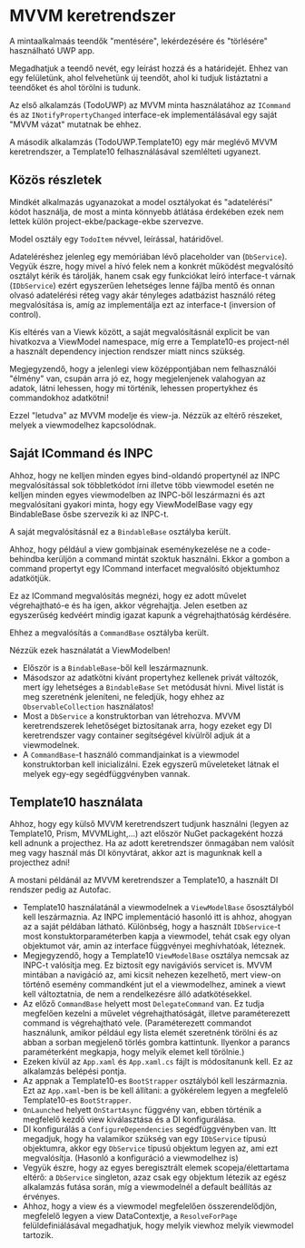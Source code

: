 # MVVM keretrendszer
A mintaalkalmaás teendők "mentésére", lekérdezésére és "törlésére" használható UWP app.

Megadhatjuk a teendő nevét, egy leírást hozzá és a határidejét. Ehhez van egy felületünk, ahol felvehetünk új teendőt, ahol ki tudjuk listáztatni a teendőket és ahol törölni is tudunk.

Az első alkalamzás (TodoUWP) az MVVM minta használatához az ```ICommand``` és az ```INotifyPropertyChanged``` interface-ek implementálásával egy saját "MVVM vázat" mutatnak be ehhez.

A második alkalamzás (TodoUWP.Template10) egy már meglévő MVVM keretrendszer, a Template10 felhasználásával szemlélteti ugyanezt.

## Közös részletek
Mindkét alkalmazás ugyanazokat a model osztályokat és "adatelérési" kódot használja, de most a minta könnyebb átlátása érdekében ezek nem lettek külön project-ekbe/package-ekbe szervezve.

Model osztály egy ```TodoItem``` névvel, leírással, határidővel.

Adateléréshez jelenleg egy memóriában lévő placeholder van (```DbService```). Vegyük észre, hogy mivel a hívó felek nem a konkrét működést megvalósító osztályt kérik és tárolják, hanem csak egy funkciókat leíró interface-t várnak (```IDbService```) ezért egyszerűen lehetséges lenne fájlba mentő és onnan olvasó adatelérési réteg vagy akár tényleges adatbázist használó réteg megvalósítása is, amíg az implementálja ezt az interface-t (inversion of control).

Kis eltérés van a Viewk között, a saját megvalósításnál explicit be van hivatkozva a ViewModel namespace, míg erre a Template10-es project-nél a használt dependency injection rendszer miatt nincs szükség.

Megjegyzendő, hogy a jelenlegi view középpontjában nem felhasználói "élmény" van, csupán arra jó ez, hogy megjelenjenek valahogyan az adatok, látni lehessen, hogy mi történik, lehessen propertykhez és commandokhoz adatkötni!

Ezzel "letudva" az MVVM modelje és view-ja. Nézzük az eltérő részeket, melyek a viewmodelhez kapcsolódnak.

## Saját ICommand és INPC
Ahhoz, hogy ne kelljen minden egyes bind-oldandó propertynél az INPC megvalósítással sok többletkódot írni illetve több viewmodel esetén ne kelljen minden egyes viewmodelben az INPC-ből leszármazni és azt megvalósítani gyakori minta, hogy egy ViewModelBase vagy egy BindableBase ősbe szervezik ki az INPC-t.

A saját megvalósításnál ez a ```BindableBase``` osztályba került.

Ahhoz, hogy például a view gombjainak eseménykezelése ne a code-behindba kerüljön a command mintát szoktuk használni. Ekkor a gombon a command propertyt egy ICommand interfacet megvalósító objektumhoz adatkötjük.

Ez az ICommand megvalósítás megnézi, hogy ez adott művelet végrehajtható-e és ha igen, akkor végrehajtja. Jelen esetben az egyszerűség kedvéért mindig igazat kapunk a végrehajthatóság kérdésére.

Ehhez a megvalósítás a ```CommandBase``` osztályba került.

Nézzük ezek használatát a ViewModelben!
- Először is a ```BindableBase```-ből kell leszármaznunk.
- Másodszor az adatkötni kívánt propertyhez kellenek privát változók, mert így lehetséges a ```BindableBase``` ```Set``` metódusát hívni. Mivel listát is meg szeretnénk jeleníteni, ne feledjük, hogy ehhez az ```ObservableCollection``` használatos!
- Most a ```DbService``` a konstruktorban van létrehozva. MVVM keretrendszerek lehetőséget biztosítanak arra, hogy ezeket egy DI keretrendszer vagy container segítségével kívülről adjuk át a viewmodelnek.
- A ```CommandBase```-t használó commandjainkat is a viewmodel konstruktorban kell inicializálni. Ezek egyszerű műveleteket látnak el melyek egy-egy segédfüggvényben vannak.

## Template10 használata
Ahhoz, hogy egy külső MVVM keretrendszert tudjunk használni (legyen az Template10, Prism, MVVMLight,...) azt először NuGet packageként hozzá kell adnunk a projecthez. Ha az adott keretrendszer önmagában nem valósít meg vagy használ más DI könyvtárat, akkor azt is magunknak kell a projecthez adni!

A mostani példánál az MVVM keretrendszer a Template10, a használt DI rendszer pedig az Autofac.

- Template10 használatánál a viewmodelnek a ```ViewModelBase``` ősosztályból kell leszármaznia.
Az INPC implementáció hasonló itt is ahhoz, ahogyan az a saját példában látható.
Különbség, hogy a használt ```IDbService```-t most konstuktorparaméterben kapja a viewmodel, tehát csak egy olyan objektumot vár, amin az interface függvényei meghívhatóak, léteznek.
- Megjegyzendő, hogy a Template10 ```ViewModelBase``` osztálya nemcsak az INPC-t valósítja meg. Ez biztosít egy navigáviós servicet is. MVVM mintában a navigáció az, ami kicsit nehezen kezelhető, mert view-on történő esemény commandként jut el a viewmodelhez, aminek a viewt kell változtatnia, de nem a rendelkezésre álló adatkötésekkel.
- Az előző ```CommandBase``` helyett most ```DelegateCommand``` van. Ez tudja megfelően kezelni a művelet végrehajthatóságát, illetve paraméterezett command is végrehajtható vele. (Paraméterezett commandot használunk, amikor például egy lista elemét szeretnénk törölni és az abban a sorban megjelenő törlés gombra kattintunk. Ilyenkor a parancs paraméterként megkapja, hogy melyik elemet kell törölnie.)
- Ezeken kívül az ```App.xaml``` és ```App.xaml.cs``` fájlt is módosítanunk kell. Ez az alkalamzás belépési pontja.
- Az appnak a Template10-es ```BootStrapper``` osztályból kell leszármaznia. Ezt az ```App.xaml```-ben is be kell állítani: a gyökérelem legyen a megfelelő Template10-es ```BootStrapper```.
- ```OnLaunched``` helyett ```OnStartAsync``` függvény van, ebben történik a megfelelő kezdő view kiválasztása és a DI konfigurálása.
- DI konfigurálás a ```ConfigureDependencies``` segédfüggvényben van. Itt megadjuk, hogy ha valamikor szükség van egy ```IDbService``` típusú objektumra, akkor egy ```DbService``` típusú objektum legyen az, ami ezt megvalósítja. (Hasonló a konfiguráció a viewmodelhez is)
- Vegyük észre, hogy az egyes beregisztrált elemek scopeja/élettartama eltérő: a ```DbService``` singleton, azaz csak egy objektum létezik az egész alkalamzás futása során, míg a viewmodelnél a default beállítás az érvényes.
- Ahhoz, hogy a view és a viewmodel megfelelően összerendelődjön, megfelelő legyen a view DataContextje, a ```ResolveForPage``` felüldefiniálásával megadhatjuk, hogy melyik viewhoz melyik viewmodel tartozik.

